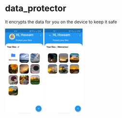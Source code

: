 # data_protector

It encrypts the data for you on the device to keep it safe

<img src="https://github.com/hossamhasanin/data_protector/blob/main/images/WhatsApp%20Image%202021-08-01%20at%201.08.40%20AM.jpeg" width="25%" height="25%"/> <img src="https://github.com/hossamhasanin/data_protector/blob/main/images/WhatsApp%20Image%202021-08-01%20at%201.08.42%20AM.jpeg" width="25%" height="25%"/>
